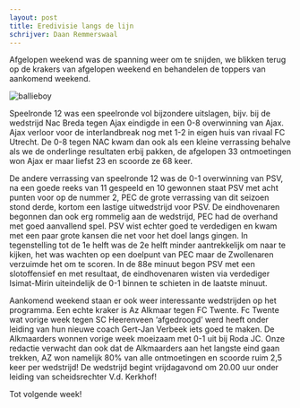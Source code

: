 ```yaml
---
layout: post
title: Eredivisie langs de lijn
schrijver: Daan Remmerswaal
---
```

Afgelopen weekend was de spanning weer om te snijden, we blikken terug op de krakers van afgelopen weekend en behandelen de toppers van aankomend weekend.

![ballieboy](https://i.imgur.com/ERPjpqv.png)

Speelronde 12 was een speelronde vol bijzondere uitslagen, bijv. bij de wedstrijd Nac Breda tegen Ajax eindigde in een 0-8 overwinning van Ajax. Ajax verloor voor de interlandbreak nog met 1-2 in eigen huis van rivaal FC Utrecht. De 0-8 tegen NAC kwam dan ook als een kleine verrassing behalve als we de onderlinge resultaten erbij pakken, de afgelopen 33 ontmoetingen won Ajax er maar liefst 23 en scoorde ze 68 keer.

De andere verrassing van speelronde 12 was de 0-1 overwinning van PSV, na een goede reeks van 11 gespeeld en 10 gewonnen staat PSV met acht punten voor op de nummer 2, PEC de grote verrassing van dit seizoen stond derde, kortom een lastige uitwedstrijd voor PSV. De eindhovenaren begonnen dan ook erg rommelig aan de wedstrijd, PEC had de overhand met goed aanvallend spel. PSV wist echter goed te verdedigen en kwam met een paar grote kansen die net voor het doel langs gingen. In tegenstelling tot de 1e helft was de 2e helft minder aantrekkelijk om naar te kijken, het was wachten op een doelpunt van PEC maar de Zwollenaren verzuimde het om te scoren. In de 88e minuut begon PSV met een slotoffensief en met resultaat, de eindhovenaren wisten via verdediger Isimat-Mirin uiteindelijk de 0-1 binnen te schieten in de laatste minuut.

Aankomend weekend staan er ook weer interessante wedstrijden op het programma. Een echte kraker is Az Alkmaar tegen FC Twente. Fc Twente wat vorige week tegen SC Heerenveen ‘afgedroogd’ werd heeft onder leiding van hun nieuwe coach Gert-Jan Verbeek iets goed te maken. De Alkmaarders wonnen vorige week moeizaam met 0-1 uit bij Roda JC. Onze redactie verwacht dan ook dat de Alkmaarders aan het langste eind gaan trekken, AZ won namelijk 80% van alle ontmoetingen en scoorde ruim 2,5 keer per wedstrijd! De wedstrijd begint vrijdagavond om 20.00 uur onder leiding van scheidsrechter V.d. Kerkhof!

Tot volgende week!
